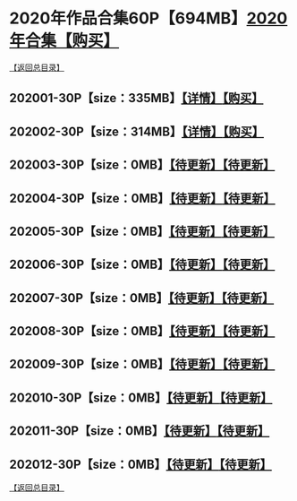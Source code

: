 # 2020年作品合集60P【694MB】[2020年合集【购买】]()
[【返回总目录】](https://github.com/sxcool1024/WANIMAL#wanimal%E5%8E%9F%E7%89%88%E4%BD%9C%E5%93%81%E5%90%88%E9%9B%86)
## 202001-30P【size：335MB】[【详情】](https://github.com/sxcool1024/WANIMAL/tree/master/2020%E5%B9%B4VIP%E4%BD%9C%E5%93%81%E5%90%88%E9%9B%86/VIP01#2020%E5%B9%B41%E6%9C%88%E5%90%88%E9%9B%86)[【购买】]()
## 202002-30P【size：314MB】[【详情】](https://github.com/sxcool1024/WANIMAL/tree/master/2020%E5%B9%B4VIP%E4%BD%9C%E5%93%81%E5%90%88%E9%9B%86/VIP02#2020%E5%B9%B42%E6%9C%88%E5%90%88%E9%9B%86)[【购买】]()
## 202003-30P【size：0MB】[【待更新】]()[【待更新】]()
## 202004-30P【size：0MB】[【待更新】]()[【待更新】]()
## 202005-30P【size：0MB】[【待更新】]()[【待更新】]()
## 202006-30P【size：0MB】[【待更新】]()[【待更新】]()
## 202007-30P【size：0MB】[【待更新】]()[【待更新】]()
## 202008-30P【size：0MB】[【待更新】]()[【待更新】]()
## 202009-30P【size：0MB】[【待更新】]()[【待更新】]()
## 202010-30P【size：0MB】[【待更新】]()[【待更新】]()
## 202011-30P【size：0MB】[【待更新】]()[【待更新】]()
## 202012-30P【size：0MB】[【待更新】]()[【待更新】]()
[【返回总目录】](https://github.com/sxcool1024/WANIMAL#wanimal%E5%8E%9F%E7%89%88%E4%BD%9C%E5%93%81%E5%90%88%E9%9B%86)


